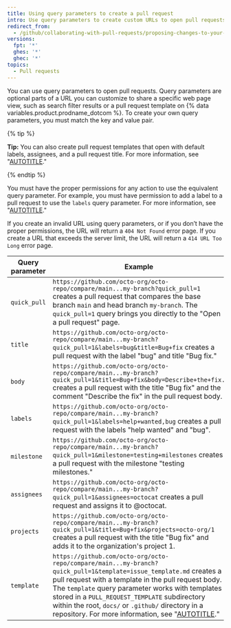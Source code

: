 ```yaml
---
title: Using query parameters to create a pull request
intro: Use query parameters to create custom URLs to open pull requests with pre-populated fields.
redirect_from:
  - /github/collaborating-with-pull-requests/proposing-changes-to-your-work-with-pull-requests/using-query-parameters-to-create-a-pull-request
versions:
  fpt: '*'
  ghes: '*'
  ghec: '*'
topics:
  - Pull requests
---
```


You can use query parameters to open pull requests. Query parameters are optional parts of a URL you can customize to share a specific web page view, such as search filter results or a pull request template on {% data variables.product.prodname_dotcom %}. To create your own query parameters, you must match the key and value pair.

{% tip %}

**Tip:** You can also create pull request templates that open with default labels, assignees, and a pull request title. For more information, see "[AUTOTITLE](/communities/using-templates-to-encourage-useful-issues-and-pull-requests)."

{% endtip %}

You must have the proper permissions for any action to use the equivalent query parameter. For example, you must have permission to add a label to a pull request to use the `labels` query parameter. For more information, see "[AUTOTITLE](/organizations/managing-user-access-to-your-organizations-repositories/managing-repository-roles/repository-roles-for-an-organization)."

If you create an invalid URL using query parameters, or if you don’t have the proper permissions, the URL will return a `404 Not Found` error page. If you create a URL that exceeds the server limit, the URL will return a `414 URL Too Long` error page.

Query parameter | Example
---  | ---
`quick_pull` | `https://github.com/octo-org/octo-repo/compare/main...my-branch?quick_pull=1` creates a pull request that compares the base branch `main` and head branch `my-branch`. The `quick_pull=1` query brings you directly to the "Open a pull request" page.
`title` | `https://github.com/octo-org/octo-repo/compare/main...my-branch?quick_pull=1&labels=bug&title=Bug+fix` creates a pull request with the label "bug" and title "Bug fix."
`body` | `https://github.com/octo-org/octo-repo/compare/main...my-branch?quick_pull=1&title=Bug+fix&body=Describe+the+fix.` creates a pull request with the title "Bug fix" and the comment "Describe the fix" in the pull request body.
`labels` | `https://github.com/octo-org/octo-repo/compare/main...my-branch?quick_pull=1&labels=help+wanted,bug` creates a pull request with the labels "help wanted" and "bug".
`milestone` | `https://github.com/octo-org/octo-repo/compare/main...my-branch?quick_pull=1&milestone=testing+milestones` creates a pull request with the milestone "testing milestones."
`assignees` | `https://github.com/octo-org/octo-repo/compare/main...my-branch?quick_pull=1&assignees=octocat` creates a pull request and assigns it to @octocat.
`projects` | `https://github.com/octo-org/octo-repo/compare/main...my-branch?quick_pull=1&title=Bug+fix&projects=octo-org/1` creates a pull request with the title "Bug fix" and adds it to the organization's project 1.
`template` | `https://github.com/octo-org/octo-repo/compare/main...my-branch?quick_pull=1&template=issue_template.md` creates a pull request with a template in the pull request body. The `template` query parameter works with templates stored in a `PULL_REQUEST_TEMPLATE` subdirectory within the root, `docs/` or `.github/` directory in a repository. For more information, see "[AUTOTITLE](/communities/using-templates-to-encourage-useful-issues-and-pull-requests)."
